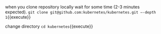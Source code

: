 when you clone repository  locally wait for some time (2-3 minutes expected).
`git clone git@github.com:kubernetes/kubernetes.git –-depth 1`{{execute}}

change directory
`cd kubernetes`{{execute}}